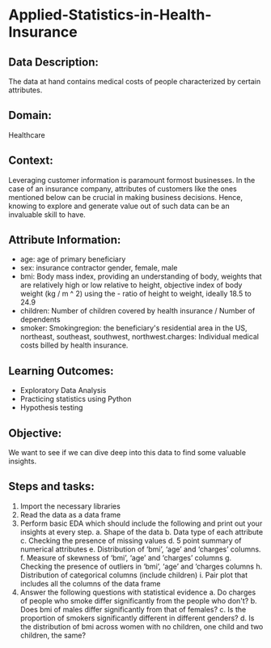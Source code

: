 # Applied-Statistics-in-Health-Insurance
## Data Description: 
The data at hand contains medical costs of people characterized by certain attributes.

## Domain: 
Healthcare

## Context:
Leveraging customer information is paramount formost businesses. In the case of an insurance company, attributes of customers like the ones mentioned below can be crucial in making business decisions. Hence, knowing to explore and generate value out of such data can be an invaluable skill to have.

## Attribute Information:
- age: age of primary beneficiary
- sex: insurance contractor gender, female, male
- bmi: Body mass index, providing an understanding of body, weights that are relatively high or low relative to height, objective index of body weight (kg / m ^ 2) using the - ratio of height to weight, ideally 18.5 to 24.9
- children: Number of children covered by health insurance / Number of dependents
- smoker: Smokingregion: the beneficiary's residential area in the US, northeast, southeast, southwest, northwest.charges: Individual medical costs billed by health insurance.

## Learning Outcomes:
- Exploratory Data Analysis
- Practicing statistics using Python
- Hypothesis testing

## Objective: 

We want to see if we can dive deep into this data to find some valuable insights.

## Steps and tasks:
1. Import the necessary libraries
2. Read the data as a data frame
3. Perform basic EDA which should include the following and print out your insights at every step.
   a.  Shape of the data 
   b.  Data type of each attribute
   c.  Checking the presence of missing values
   d.  5 point summary of numerical attributes
   e.  Distribution of ‘bmi’, ‘age’ and ‘charges’ columns.
   f.  Measure of skewness of ‘bmi’, ‘age’ and ‘charges’ columns
   g.  Checking the presence of outliers in ‘bmi’, ‘age’ and ‘charges columns
   h.  Distribution of categorical columns (include children)
   i.  Pair plot that includes all the columns of the data frame
4. Answer the following questions with statistical evidence
   a.  Do charges of people who smoke differ significantly from the people who don't?
   b.  Does bmi of males differ significantly from that of females?
   c.  Is the proportion of smokers significantly different in different genders?
   d.  Is the distribution of bmi across women with no children, one child and two children, the same?
